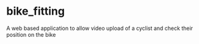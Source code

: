 # bike_fitting
A web based application to allow video upload of a cyclist and check their position on the bike
